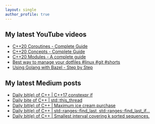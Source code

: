 ```yaml
---
layout: single
author_profile: true
---
```


## My latest YouTube videos

<ul>
<!--START_SECTION:youtube-->
<li><a href="https://www.youtube.com/watch?v=w-dmOHhBX9o">C++20 Coroutines - Complete Guide</a></li>
<li><a href="https://www.youtube.com/watch?v=1So7onMFxJM">C++20 Concepts  - Complete Guide</a></li>
<li><a href="https://www.youtube.com/watch?v=WRCwciJ5MTE">C++20 Modules - A complete guide</a></li>
<li><a href="https://www.youtube.com/watch?v=LHrB4TcU1JM">Best way to manage your dotfiles #linux #git #shorts</a></li>
<li><a href="https://www.youtube.com/watch?v=mXLrk0ipwz4">Using Golang with Bazel - Step by Step</a></li>
<!--END_SECTION:youtube-->
</ul>

## My latest Medium posts

<ul>
<!--START_SECTION:medium-->
<li><a href="https://medium.com/@simontoth/daily-bit-e-of-c-c-17-constexpr-if-b570dbb06b50?source=rss-1e1de1006a93------2">Daily bit(e) of C++ | C++17 constexpr if</a></li>
<li><a href="https://medium.com/@simontoth/daily-bite-of-c-std-this-thread-28a8ba5396f0?source=rss-1e1de1006a93------2">Daily bite of C++ | std::this_thread</a></li>
<li><a href="https://medium.com/@simontoth/daily-bit-e-of-c-maximum-ice-cream-purchase-f41ed1d25a1a?source=rss-1e1de1006a93------2">Daily bit(e) of C++ | Maximum ice cream purchase</a></li>
<li><a href="https://medium.com/@simontoth/daily-bit-e-of-c-std-ranges-find-last-std-ranges-find-last-if-ace6be6a24fb?source=rss-1e1de1006a93------2">Daily bit(e) of C++ | std::ranges::find_last, std::ranges::find_last_if…</a></li>
<li><a href="https://medium.com/@simontoth/daily-bit-e-of-c-smallest-interval-covering-k-sorted-sequences-fb4d1ea9d097?source=rss-1e1de1006a93------2">Daily bit(e) of C++ | Smallest interval covering k sorted sequences.</a></li>
<!--END_SECTION:medium-->
</ul>